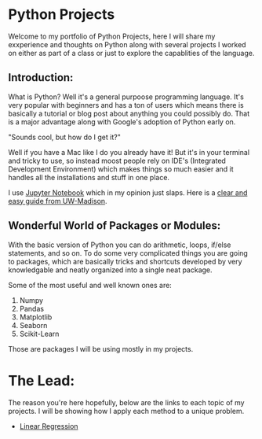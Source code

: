 # Python Projects
Welcome to my portfolio of Python Projects, here I will share my exxperience and thoughts on Python along with several projects I worked on either as part of a class or just to explore the capablities of the language.

## Introduction:

What is Python? Well it's a general purpoose programming language. It's very popular with beginners and has a ton of users which means there is basically a tutorial or blog post about anything you could possibly do. That is a major advantage along with Google's adoption of Python early on.

"Sounds cool, but how do I get it?"

Well if you have a Mac like I do you already have it! But it's in your terminal and tricky to use, so instead moost people rely on IDE's (Integrated Development Environment) which makes things so much easier and it handles all the installations and stuff in one place.

I use [Jupyter Notebook](https://jupyter.org/install) which in my opinion just slaps. Here is a [clear and easy guide from UW-Madison](https://pages.cs.wisc.edu/~paris/cs564-s18/material/jupyter_install.html).

## Wonderful World of Packages or Modules:

With the basic version of Python you can do arithmetic, loops, if/else statements, and so on. To do some very complicated things you are going to packages, which are basically tricks and shortcuts developed by very knowledgable and neatly organized into a single neat package.

Some of the most useful and well known ones are:

1) Numpy
2) Pandas
3) Matplotlib
4) Seaborn
5) Scikit-Learn

Those are packages I will be using mostly in my projects.

# The Lead:

The reason you're here hopefully, below are the links to each topic of my projects. I will be showing how I apply each method to a unique problem.


- [Linear Regression](https://github.com/ismaelisak/Python-Projects/tree/main/Linear%20Regression)
